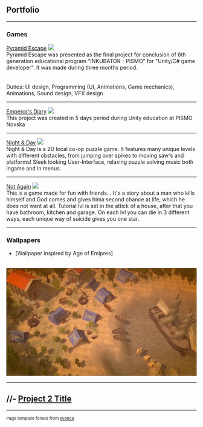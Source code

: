 ## Portfolio

---

### Games 

[Pyramid Escape](https://bernarda.itch.io/pyramid-escape)
<img src="https://img.itch.zone/aW1nLzgyNTEzNjkucG5n/315x250%23c/lMcXUS.png"/>
<br>Pyramid Escape was presented as the final project for conclusion of 6th generation educational program "INKUBATOR - PISMO" for "Unity/C# game developer". It was made  during three months period.
<br><br>
<br>Duties: UI design, Programming (UI, Animations, Game mechanics), Animations, Sound design, VFX 
design

---
[Emperor's Diary](https://sdad-711.itch.io/emperors-diary)
<img src="https://img.itch.zone/aW1nLzcyOTY0OTYucG5n/315x250%23c/oULPG%2B.png"/>
<br>This project was created in 5 days period during Unity education at PISMO Novska

---
[Night & Day](https://jovvvva.itch.io/night-day)
<img src="https://img.itch.zone/aW1nLzc2MzEyMzQucG5n/original/FEe4FL.png"/>
<br>Night & Day is a 2D local co-op puzzle game. It features many unique levels with different obstacles, from jumping over spikes to moving saw's and platforms! Sleek looking User-Interface, relaxing puzzle solving music both ingame and in menus.

---
[Not Again](https://njoknjok.itch.io/not-again)
<img src="https://img.itch.zone/aW1nLzgwOTc2MDIucG5n/315x250%23c/dSzrEh.png"/>
<br>This is a game made for fun with friends... It's a story about a man who kills himself and God comes and gives hima second chance at life, which he does not want at all. Tutorial lvl is set in the attick of a house, after that you have bathroom, kitchen and garage. On each lvl you can die in 3 different ways, each unique way of suicide gives you one star.

---

### Wallpapers

- [Wallpaper inspired by Age of Emipres]
<br>
<img src="images/Wallpaper_Lea.jpg?raw=true"/>

---
//- [Project 2 Title](http://example.com/)
---




---
<p style="font-size:11px">Page template forked from <a href="https://github.com/evanca/quick-portfolio">evanca</a></p>
<!-- Remove above link if you don't want to attibute -->
